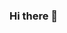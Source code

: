 ### Hi there 👋

<!--
**Psyadav77/Psyadav77** is a ✨ _special_ ✨ repository because its `README.md` (this file) appears on your GitHub profile.

Here are some ideas to get you started:

- 🔭 I’m currently working on ...
- 🌱 I’m currently learning ReactJs,NodeJs,nextjs...
- 👯 I’m looking to collaborate on Frontend Projects
- 🤔 I’m looking for help with ...
- 💬 Ask me about Java, JavaScript,PL/Sql
- 📫 How to reach me: ...
- 😄 Pronouns: Psy

